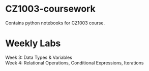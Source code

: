 # CZ1003-coursework
Contains python notebooks for CZ1003 course.

# Weekly Labs
Week 3: Data Types & Variables
<br />
Week 4: Relational Operations, Conditional Expressions, Iterations
